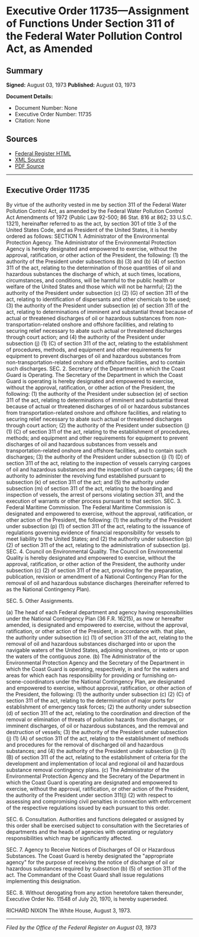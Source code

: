 # Executive Order 11735—Assignment of Functions Under Section 311 of the Federal Water Pollution Control Act, as Amended

## Summary

**Signed:** August 03, 1973
**Published:** August 03, 1973

**Document Details:**
- Document Number: None
- Executive Order Number: 11735
- Citation: None

## Sources
- [Federal Register HTML](https://www.presidency.ucsb.edu/documents/executive-order-11735-assignment-functions-under-section-311-the-federal-water-pollution)
- [XML Source](None)
- [PDF Source](None)

---

## Executive Order 11735

By virtue of the authority vested in me by section 311 of the Federal Water Pollution Control Act, as amended by the Federal Water Pollution Control Act Amendments of 1972 (Public Law 92-500; 86 Stat. 816 at 862; 33 U.S.C. 1321), hereinafter referred to as the act, by section 301 of title 3 of the United States Code, and as President of the United States, it is hereby ordered as follows:
SECTION 1. Administrator of the Environmental Protection Agency. The Administrator of the Environmental Protection Agency is hereby designated and empowered to exercise, without the approval, ratification, or other action of the President, the following:
    (1) the authority of the President under subsections
(b) (3) and (b) (4) of section 311 of the act, relating to the determination of those quantities of oil and hazardous substances the discharge of which, at such times, locations, circumstances, and conditions, will be harmful to the public health or welfare of the United States and those which will not be harmful;
    (2) the authority of the President under subsection
(c) (2) (G) of section 311 of the act, relating to identification of dispersants and other chemicals to be used;
    (3) the authority of the President under subsection (e) of section 311 of the act, relating to determinations of imminent and substantial threat because of actual or threatened discharges of oil or hazardous substances from non-transportation-related onshore and offshore facilities, and relating to securing relief necessary to abate such actual or threatened discharges through court action; and
    (4) the authority of the President under subsection (j) (1) (C) of section 311 of the act, relating to the establishment of procedures, methods, and equipment and other requirements for equipment to prevent discharges of oil and hazardous substances from non-transportation-related onshore and offshore facilities, and to contain such discharges.
SEC. 2. Secretary of the Department in which the Coast Guard is Operating. The Secretary of the Department in which the Coast Guard is operating is hereby designated and empowered to exercise, without the approval, ratification, or other action of the President, the following:
    (1) the authority of the President under subsection (e) of section 311 of the act, relating to determinations of imminent and substantial threat because of actual or threatened discharges of oil or hazardous substances from transportation-related onshore and offshore facilities, and relating to securing relief necessary to abate such actual or threatened discharges through court action;
    (2) the authority of the President under subsection (j) (1) (C) of section 311 of the act, relating to the establishment of procedures, methods; and equipment and other requirements for equipment to prevent discharges of oil and hazardous substances from vessels and transportation-related onshore and offshore facilities, and to contain such discharges;
    (3) the authority of the President under subsection (j) (1) (D) of section 311 of the act, relating to the inspection of vessels carrying cargoes of oil and hazardous substances and the inspection of such cargoes;
    (4) the authority to administer the revolving fund established pursuant to subsection (k) of section 311 of the act; and
    (5) the authority under subsection (m) of section 311 of the act, relating to the boarding and inspection of vessels, the arrest of persons violating section 311, and the execution of warrants or other process pursuant to that section.
SEC. 3. Federal Maritime Commission. The Federal Maritime Commission is designated and empowered to exercise, without the approval, ratification, or other action of the President, the following:
    (1) the authority of the President under subsection (p) (1) of section 311 of the act, relating to the issuance of regulations governing evidence of financial responsibility for vessels to meet liability to the United States; and
    (2) the authority under subsection (p) (2) of section 311 of the act, relating to the administration of subsection (p).
SEC. 4. Council on Environmental Quality. The Council on Environmental Quality is hereby designated and empowered to exercise, without the approval, ratification, or other action of the President, the authority under subsection (c) (2) of section 311 of the act, providing for the preparation, publication, revision or amendment of a National Contingency Plan for the removal of oil and hazardous substance discharges (hereinafter referred to as the National Contingency Plan).

SEC. 5. Other Assignments.

(a) The head of each Federal department and agency having responsibilities under the National Contingency Plan (36 F.R. 16215), as now or hereafter amended, is designated and empowered to exercise, without the approval, ratification, or other action of the President, in accordance with. that plan, the authority under subsection (c) (1) of section 311 of the act, relating to the removal of oil and hazardous substances discharged into or upon the navigable waters of the United States, adjoining shorelines, or into or upon the waters of the contiguous zone.
(b) The Administrator of the Environmental Protection Agency and the Secretary of the Department in which the Coast Guard is operating, respectively, in and for the waters and areas for which each has responsibility for providing or furnishing on-scene-coordinators under the National Contingency Plan, are designated and empowered to exercise, without approval, ratification, or other action of the President, the following:
    (1) the authority under subsection (c) (2) (C) of section 311 of the act, relating to the determination of major ports for establishment of emergency task forces;
    (2) the authority under subsection (d) of section 311 of the act, relating to the coordination and direction of the removal or elimination of threats of pollution hazards from discharges, or imminent discharges, of oil or hazardous substances, and the removal and destruction of vessels;
    (3) the authority of the President under subsection (j) (1) (A) of section 311 of the act, relating to the establishment of methods and procedures for the removal of discharged oil and hazardous substances; and
    (4) the authority of the President under subsection (j) (1) (B) of section 311 of the act, relating to the establishment of criteria for the development and implementation of local and regional oil and hazardous substance removal contingency plans.
(c) The Administrator of the Environmental Protection Agency and the Secretary of the Department in which the Coast Guard is operating are designated and empowered to exercise, without the approval, ratification, or other action of the President, the authority of the President under section 311(j) (2) with respect to assessing and compromising civil penalties in connection with enforcement of the respective regulations issued by each pursuant to this order.

SEC. 6. Consultation. Authorities and functions delegated or assigned by this order shall be exercised subject to consultation with the Secretaries of departments and the heads of agencies with operating or regulatory responsibilities which may be significantly affected.

SEC. 7. Agency to Receive Notices of Discharges of Oil or Hazardous Substances. The Coast Guard is hereby designated the "appropriate agency" for the purpose of receiving the notice of discharge of oil or hazardous substances required by subsection (b) (5) of section 311 of the act. The Commandant of the Coast Guard shall issue regulations implementing this designation.

SEC. 8. Without derogating from any action heretofore taken thereunder, Executive Order No. 11548 of July 20, 1970, is hereby superseded.

RICHARD NIXON
The White House,
August 3, 1973.

---

*Filed by the Office of the Federal Register on August 03, 1973*
